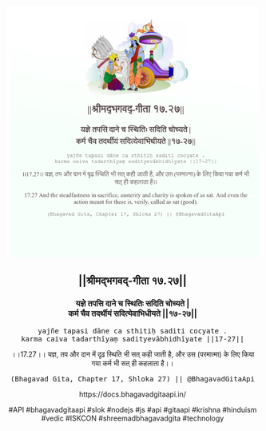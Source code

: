 <img src="../../asset/BG_17_27.png"/>
<center><h2>||श्रीमद्‍भगवद्‍-गीता १७.२७||</h2>
<h3>यज्ञे तपसि दाने च स्थितिः सदिति चोच्यते |<br/>कर्म चैव तदर्थीयं सदित्येवाभिधीयते ||१७-२७||</h3>
<pre>yajñe tapasi dāne ca sthitiḥ saditi cocyate .<br/>karma caiva tadarthīyaṃ sadityevābhidhīyate ||17-27||</pre>
<p>।।17.27।। यज्ञ, तप और दान में दृढ़ स्थिति भी सत् कही जाती है, और उस (परमात्मा) के लिए किया गया कर्म भी सत् ही कहलाता है।।</p>
<pre>(Bhagavad Gita, Chapter 17, Shloka 27) || @BhagavadGitaApi</pre><p>https://docs.bhagavadgitaapi.in/</p><p>#API #bhagavadgitaapi #slok #nodejs #js #api #gitaapi #krishna #hinduism #vedic #ISKCON #shreemadbhagavadgita #technology</p></center>
